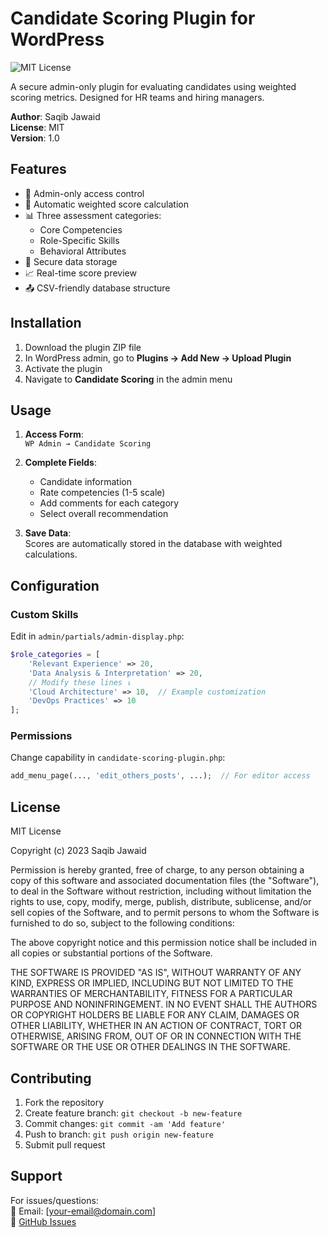 # Candidate Scoring Plugin for WordPress

![MIT License](https://img.shields.io/badge/License-MIT-blue.svg)

A secure admin-only plugin for evaluating candidates using weighted scoring metrics. Designed for HR teams and hiring managers.

**Author**: Saqib Jawaid  
**License**: MIT  
**Version**: 1.0

## Features

- 🔐 Admin-only access control
- 🧮 Automatic weighted score calculation
- 📊 Three assessment categories:
  - Core Competencies
  - Role-Specific Skills
  - Behavioral Attributes
- 💾 Secure data storage
- 📈 Real-time score preview
- 📤 CSV-friendly database structure

## Installation

1. Download the plugin ZIP file
2. In WordPress admin, go to **Plugins → Add New → Upload Plugin**
3. Activate the plugin
4. Navigate to **Candidate Scoring** in the admin menu

## Usage

1. **Access Form**:  
   `WP Admin → Candidate Scoring`

2. **Complete Fields**:
   - Candidate information
   - Rate competencies (1-5 scale)
   - Add comments for each category
   - Select overall recommendation

3. **Save Data**:  
   Scores are automatically stored in the database with weighted calculations.

## Configuration

### Custom Skills
Edit in `admin/partials/admin-display.php`:
```php
$role_categories = [
    'Relevant Experience' => 20,
    'Data Analysis & Interpretation' => 20,
    // Modify these lines ↓
    'Cloud Architecture' => 10,  // Example customization
    'DevOps Practices' => 10
];
```

### Permissions
Change capability in `candidate-scoring-plugin.php`:
```php
add_menu_page(..., 'edit_others_posts', ...);  // For editor access
```

## License

MIT License

Copyright (c) 2023 Saqib Jawaid

Permission is hereby granted, free of charge, to any person obtaining a copy
of this software and associated documentation files (the "Software"), to deal
in the Software without restriction, including without limitation the rights
to use, copy, modify, merge, publish, distribute, sublicense, and/or sell
copies of the Software, and to permit persons to whom the Software is
furnished to do so, subject to the following conditions:

The above copyright notice and this permission notice shall be included in all
copies or substantial portions of the Software.

THE SOFTWARE IS PROVIDED "AS IS", WITHOUT WARRANTY OF ANY KIND, EXPRESS OR
IMPLIED, INCLUDING BUT NOT LIMITED TO THE WARRANTIES OF MERCHANTABILITY,
FITNESS FOR A PARTICULAR PURPOSE AND NONINFRINGEMENT. IN NO EVENT SHALL THE
AUTHORS OR COPYRIGHT HOLDERS BE LIABLE FOR ANY CLAIM, DAMAGES OR OTHER
LIABILITY, WHETHER IN AN ACTION OF CONTRACT, TORT OR OTHERWISE, ARISING FROM,
OUT OF OR IN CONNECTION WITH THE SOFTWARE OR THE USE OR OTHER DEALINGS IN THE
SOFTWARE.

## Contributing

1. Fork the repository
2. Create feature branch: `git checkout -b new-feature`
3. Commit changes: `git commit -am 'Add feature'`
4. Push to branch: `git push origin new-feature`
5. Submit pull request

## Support

For issues/questions:  
📧 Email: [your-email@domain.com]  
🐛 [GitHub Issues](https://github.com/your-repo/issues)

```